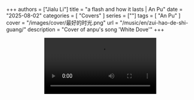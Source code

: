 +++
authors = ["Jialu Li"]
title = "a flash and how it lasts | An Pu"
date = "2025-08-02"
categories = [
    "Covers"
]
series = [""]
tags = [
    "An Pu"
]
cover = "/images/cover/最好的时光.png"
url = "/music/en/zui-hao-de-shi-guang/"
description = "Cover of anpu's song 'White Dove'"
+++
<!DOCTYPE html>
<html lang="en">
<head>
    <meta charset="UTF-8">
    <meta name="viewport" content="width=device-width, initial-scale=1.0">
    <link rel="stylesheet" href="/assets/css/styles.css">
    <script src="/assets/js/toc.js"></script>    
</head>
<body>
    <article>
        <section>
            <div class="container" style="display: flex; justify-content: center;">
              <video controls style="max-width:100%; height:auto;">
                <source src="https://pub-5b6dc435fbf3499ca474b4b6941cb647.r2.dev/%E6%9C%80%E5%A5%BD%E7%9A%84%E6%97%B6%E5%85%89.mp4" type="video/mp4">
                Your browser does not support HTML5 video playback.
              </video>
            </div>
        </section>
    </article>
</body>
</html>
